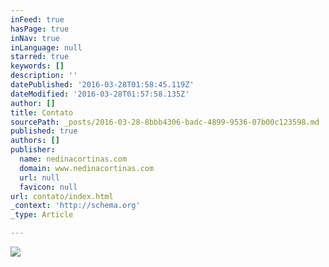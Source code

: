 ```yaml
---
inFeed: true
hasPage: true
inNav: true
inLanguage: null
starred: true
keywords: []
description: ''
datePublished: '2016-03-28T01:58:45.119Z'
dateModified: '2016-03-28T01:57:58.135Z'
author: []
title: Contato
sourcePath: _posts/2016-03-28-8bbb4306-badc-4899-9536-07b00c123598.md
published: true
authors: []
publisher:
  name: nedinacortinas.com
  domain: www.nedinacortinas.com
  url: null
  favicon: null
url: contato/index.html
_context: 'http://schema.org'
_type: Article

---
```

![](https://static.wixstatic.com/media/626711_721efd75285e4c05ba5fd968442a4cc4.jpg/v1/fill/w_456,h_348,al_c,q_80,usm_0.66_1.00_0.01/626711_721efd75285e4c05ba5fd968442a4cc4.jpg)
